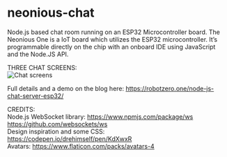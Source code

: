 # neonious-chat
Node.js based chat room running on an ESP32 Microcontroller board. The Neonious One is a IoT board which utilizes the ESP32 microcontroller. It’s programmable directly on the chip with an onboard IDE using JavaScript and the Node.JS API.

THREE CHAT SCREENS:  
![Chat screens](https://robotzero.one/wp-content/uploads/bfi_thumb/chat-server-mobile-screens-6pnc2prxhlibtq37ek0ssen2a49xx4iaosw6zitdoow.gif)

Full details and a demo on the blog here: https://robotzero.one/node-js-chat-server-esp32/

CREDITS:  
Node.js WebSocket library: https://www.npmjs.com/package/ws https://github.com/websockets/ws  
Design inspiration and some CSS: https://codepen.io/drehimself/pen/KdXwxR  
Avatars: https://www.flaticon.com/packs/avatars-4
